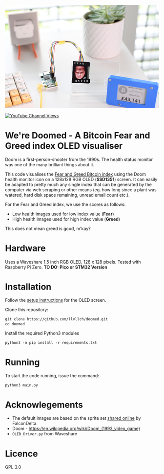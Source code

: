 ![Action Shot](/images/testingb.jpg)

[![YouTube Channel Views](https://img.shields.io/youtube/channel/views/UCz5BOU9J9pB_O0B8-rDjCWQ?label=YouTube&style=social)](https://www.youtube.com/channel/UCz5BOU9J9pB_O0B8-rDjCWQ)

# We're Doomed - A Bitcoin Fear and Greed index OLED visualiser 

Doom is a first-person-shooter from the 1990s. The health status monitor was one of the many brilliant things about it.

This code visualises the [Fear and Greed Bitcoin index](https://alternative.me/crypto/fear-and-greed-index/visualiser) using the Doom health monitor icon on a 128x128 RGB OLED (**SSD1351**) screen. It can easily be adapted to pretty much any single index that can be generated by the computer via web scraping or other means (eg. how long since a plant was watered, hard disk space remaining, unread email count etc.).

For the Fear and Greed index, we use the scores as follows:

- Low health images used for low index value  (**Fear**) 
- High health images used for high index value (**Greed**)

This does not mean greed is good, m'kay?

# Hardware

Uses a Waveshare 1.5 inch RGB OLED, 128 x 128 pixels. Tested with Raspberry Pi Zero. **TO DO: Pico or STM32 Version**

# Installation

Follow the [setup instructions](https://www.waveshare.com/wiki/File:1.5inch_OLED_Module_User_Manual_EN.pdf) for the OLED screen. 

Clone this repository:

    git clone https://github.com/llvllch/doomed.git
    cd doomed

Install the required Python3 modules
```
python3 -m pip install -r requirements.txt
```

# Running

To start the code running, issue the command: 

    python3 main.py

# Acknowlegements

- The default images are based on the sprite set [shared online](https://spritedatabase.net/display.php?object=549) by FalconDelta.
- Doom - https://en.wikipedia.org/wiki/Doom_(1993_video_game)
- `OLED_Driver.py` from Waveshare

# Licence

GPL 3.0
